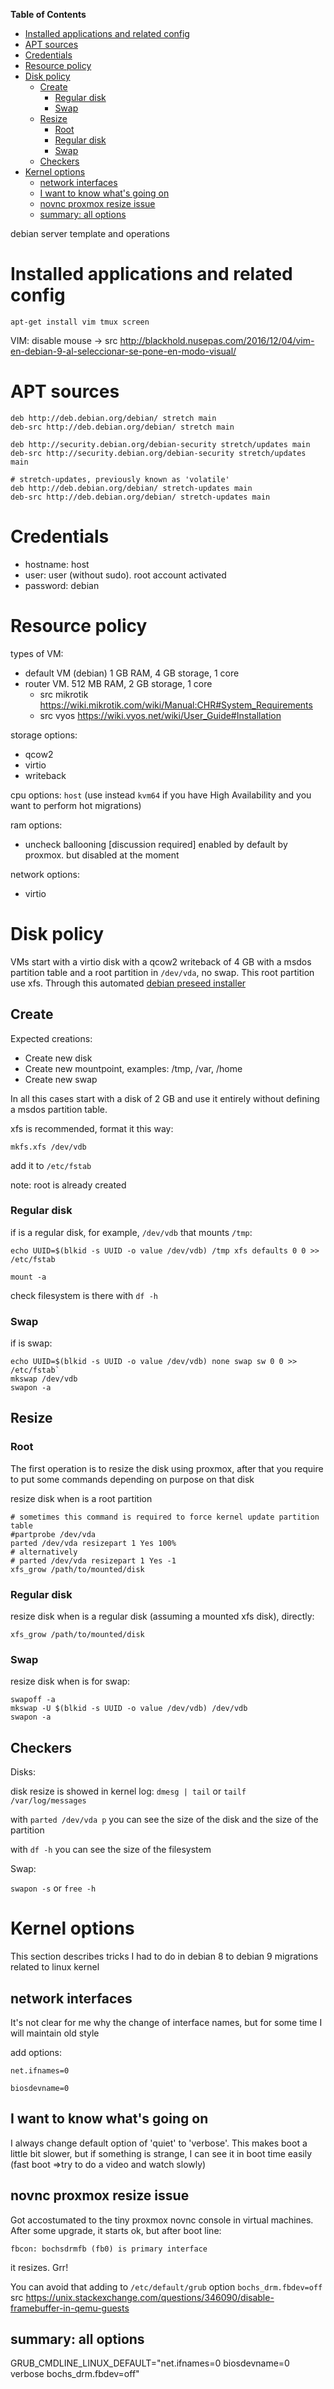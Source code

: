 <!-- START doctoc generated TOC please keep comment here to allow auto update -->
<!-- DON'T EDIT THIS SECTION, INSTEAD RE-RUN doctoc TO UPDATE -->
**Table of Contents**

- [Installed applications and related config](#installed-applications-and-related-config)
- [APT sources](#apt-sources)
- [Credentials](#credentials)
- [Resource policy](#resource-policy)
- [Disk policy](#disk-policy)
  - [Create](#create)
    - [Regular disk](#regular-disk)
    - [Swap](#swap)
  - [Resize](#resize)
    - [Root](#root)
    - [Regular disk](#regular-disk-1)
    - [Swap](#swap-1)
  - [Checkers](#checkers)
- [Kernel options](#kernel-options)
  - [network interfaces](#network-interfaces)
  - [I want to know what's going on](#i-want-to-know-whats-going-on)
  - [novnc proxmox resize issue](#novnc-proxmox-resize-issue)
  - [summary: all options](#summary-all-options)

<!-- END doctoc generated TOC please keep comment here to allow auto update -->

debian server template and operations

# Installed applications and related config

`apt-get install vim tmux screen`

VIM: disable mouse -> src http://blackhold.nusepas.com/2016/12/04/vim-en-debian-9-al-seleccionar-se-pone-en-modo-visual/

# APT sources

```
deb http://deb.debian.org/debian/ stretch main
deb-src http://deb.debian.org/debian/ stretch main

deb http://security.debian.org/debian-security stretch/updates main
deb-src http://security.debian.org/debian-security stretch/updates main

# stretch-updates, previously known as 'volatile'
deb http://deb.debian.org/debian/ stretch-updates main
deb-src http://deb.debian.org/debian/ stretch-updates main
```

# Credentials

- hostname: host
- user: user (without sudo). root account activated
- password: debian

# Resource policy

types of VM:
- default VM (debian) 1 GB RAM, 4 GB storage, 1 core
- router VM. 512 MB RAM, 2 GB storage, 1 core
  - src mikrotik https://wiki.mikrotik.com/wiki/Manual:CHR#System_Requirements
  - src vyos https://wiki.vyos.net/wiki/User_Guide#Installation

storage options:
- qcow2
- virtio
- writeback

cpu options: `host` (use instead `kvm64` if you have High Availability and you want to perform hot migrations)

ram options:
- uncheck ballooning [discussion required] enabled by default by proxmox. but disabled at the moment

network options:
- virtio

# Disk policy

VMs start with a virtio disk with a qcow2 writeback of 4 GB with a msdos partition table and a root partition in `/dev/vda`, no swap. This root partition use xfs. Through this automated [debian preseed installer](https://TODO)

## Create

Expected creations:
- Create new disk
- Create new mountpoint, examples: /tmp, /var, /home
- Create new swap


In all this cases start with a disk of 2 GB and use it entirely without defining a msdos partition table.

xfs is recommended, format it this way:

`mkfs.xfs /dev/vdb`

add it to `/etc/fstab`

note: root is already created

### Regular disk

if is a regular disk, for example, `/dev/vdb` that mounts `/tmp`:

`echo UUID=$(blkid -s UUID -o value /dev/vdb) /tmp xfs defaults 0 0 >> /etc/fstab`

`mount -a`

check filesystem is there with `df -h`

### Swap

if is swap:

```
echo UUID=$(blkid -s UUID -o value /dev/vdb) none swap sw 0 0 >> /etc/fstab`
mkswap /dev/vdb
swapon -a
```
## Resize

### Root

The first operation is to resize the disk using proxmox, after that you require to put some commands depending on purpose on that disk

resize disk when is a root partition

```
# sometimes this command is required to force kernel update partition table
#partprobe /dev/vda
parted /dev/vda resizepart 1 Yes 100%
# alternatively
# parted /dev/vda resizepart 1 Yes -1
xfs_grow /path/to/mounted/disk
```

### Regular disk

resize disk when is a regular disk (assuming a mounted xfs disk), directly:

`xfs_grow /path/to/mounted/disk`

### Swap

resize disk when is for swap:

```
swapoff -a
mkswap -U $(blkid -s UUID -o value /dev/vdb) /dev/vdb
swapon -a
```
## Checkers

Disks:

disk resize is showed in kernel log: `dmesg | tail` or `tailf /var/log/messages`

with `parted /dev/vda p` you can see the size of the disk and the size of the partition

with `df -h` you can see the size of the filesystem


Swap:

`swapon -s` or `free -h`

# Kernel options

This section describes tricks I had to do in debian 8 to debian 9 migrations related to linux kernel

## network interfaces

It's not clear for me why the change of interface names, but for some time I will maintain old style

add options:

    net.ifnames=0

    biosdevname=0

## I want to know what's going on

I always change default option of 'quiet' to 'verbose'. This makes boot a little bit slower, but if something is strange, I can see it in boot time easily (fast boot =>try to do a video and watch slowly)

## novnc proxmox resize issue

Got accostumated to the tiny proxmox novnc console in virtual machines. After some upgrade, it starts ok, but after boot line:

    fbcon: bochsdrmfb (fb0) is primary interface

it resizes. Grr!

You can avoid that adding to `/etc/default/grub` option `bochs_drm.fbdev=off` src https://unix.stackexchange.com/questions/346090/disable-framebuffer-in-qemu-guests

## summary: all options

GRUB_CMDLINE_LINUX_DEFAULT="net.ifnames=0 biosdevname=0 verbose bochs_drm.fbdev=off"
